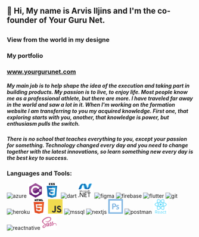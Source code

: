 <h2>👋 Hi, My name is Arvis Iljins and I'm the co-founder of Your Guru Net.<h2>
<h3>View from the world in my designe<h3>
 <h3>My portfolio<h3>  <a  href="https://www.yourgurunet.com/">www.yourgurunet.com</a>

<h5>My main job is to help shape the idea of the execution and taking part in building products. My passion is to live, to enjoy life. Most people know me as a professional athlete, but there are more. I have traveled far away in the world and saw a lot in it. When I'm working on the formation website I am transferring to you my acquired knowledge. First one, that exploring starts with you, another, that knowledge is power, but enthusiasm pulls the switch.<h5>

<h5>There is no school that teaches everything to you, except your passion for something. Technology changed every day and you need to change together with the latest innovations, so learn something new every day is the best key to success.<h5>

 <h3 align="left">Languages and Tools:</h3>
<p align="left"> <a target="_blank"> <img src="https://www.vectorlogo.zone/logos/microsoft_azure/microsoft_azure-icon.svg" alt="azure" width="40" height="40"/> </a> <a  target="_blank"> <img src="https://raw.githubusercontent.com/devicons/devicon/master/icons/csharp/csharp-original.svg" alt="csharp" width="40" height="40"/> </a> <a target="_blank"> <img src="https://raw.githubusercontent.com/devicons/devicon/master/icons/css3/css3-original-wordmark.svg" alt="css3" width="40" height="40"/> </a> <a  target="_blank"> <img src="https://www.vectorlogo.zone/logos/dartlang/dartlang-icon.svg" alt="dart" width="40" height="40"/> </a> <a  target="_blank"> <img src="https://raw.githubusercontent.com/devicons/devicon/master/icons/dot-net/dot-net-original-wordmark.svg" alt="dotnet" width="40" height="40"/> </a> <a  target="_blank"> <img src="https://www.vectorlogo.zone/logos/figma/figma-icon.svg" alt="figma" width="40" height="40"/> </a> <a  target="_blank"> <img src="https://www.vectorlogo.zone/logos/firebase/firebase-icon.svg" alt="firebase" width="40" height="40"/> </a> <a  target="_blank"> <img src="https://www.vectorlogo.zone/logos/flutterio/flutterio-icon.svg" alt="flutter" width="40" height="40"/> </a> <a  target="_blank"> <img src="https://www.vectorlogo.zone/logos/git-scm/git-scm-icon.svg" alt="git" width="40" height="40"/> </a> <a  target="_blank"> <img src="https://www.vectorlogo.zone/logos/heroku/heroku-icon.svg" alt="heroku" width="40" height="40"/> </a> <a  target="_blank"> <img src="https://raw.githubusercontent.com/devicons/devicon/master/icons/html5/html5-original-wordmark.svg" alt="html5" width="40" height="40"/> </a> <a target="_blank"> <img src="https://raw.githubusercontent.com/devicons/devicon/master/icons/javascript/javascript-original.svg" alt="javascript" width="40" height="40"/> </a> <a  target="_blank"> <img src="https://www.svgrepo.com/show/303229/microsoft-sql-server-logo.svg" alt="mssql" width="40" height="40"/> </a> <a  target="_blank"> <img src="https://cdn.worldvectorlogo.com/logos/nextjs-3.svg" alt="nextjs" width="40" height="40"/> </a> <a  target="_blank"> <img src="https://raw.githubusercontent.com/devicons/devicon/master/icons/photoshop/photoshop-line.svg" alt="photoshop" width="40" height="40"/> </a> <a target="_blank"> <img src="https://www.vectorlogo.zone/logos/getpostman/getpostman-icon.svg" alt="postman" width="40" height="40"/> </a> <a target="_blank"> <img src="https://raw.githubusercontent.com/devicons/devicon/master/icons/react/react-original-wordmark.svg" alt="react" width="40" height="40"/> </a> <a  target="_blank"> <img src="https://reactnative.dev/img/header_logo.svg" alt="reactnative" width="40" height="40"/> </a> <a target="_blank"> <img src="https://raw.githubusercontent.com/devicons/devicon/master/icons/sass/sass-original.svg" alt="sass" width="40" height="40"/> </a> </p>
